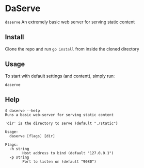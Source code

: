 # DaServe
`daserve` An extremely basic web server for serving static content

## Install
Clone the repo and run `go install` from inside the cloned directory

## Usage
To start with default settings (and content), simply run:

`daserve`

## Help

```
$ daserve --help
Runs a basic web-server for serving static content

'dir' is the directory to serve (default "./static")

Usage:
  daserve [flags] [dir]

Flags:
  -h string
        Host address to bind (default "127.0.0.1")
  -p string
        Port to listen on (default "9080")
```